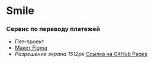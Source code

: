 # Smile
### Сервис по переводу платежей
* Пет-проект
* [Макет Figma](https://www.figma.com/file/HKeEWDaQCu4jnuyvcoVory/Website-Landing-Page-Template-(neo-brutalism)-(Community)?node-id=0-1&t=AfzxaQ4LEpjrvw9p-0)
* *Разрешение экрана 1512px*
[Ссылка на GitHub Pages](https://anastasiia-nist.github.io/Smile/)